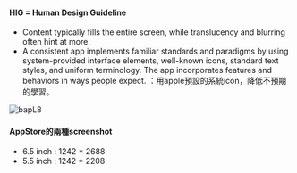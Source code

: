 
#### HIG = Human Design Guideline
- Content typically fills the entire screen, while translucency and blurring often hint at more.
- A consistent app implements familiar standards and paradigms by using system-provided interface elements, well-known icons, standard text styles, and uniform terminology. The app incorporates features and behaviors in ways people expect.
：用apple預設的系統icon，降低不預期的學習。

![bapL8](https://user-images.githubusercontent.com/18608853/140837191-a118f569-15aa-47ea-94e7-ed90234ea670.png)

#### AppStore的兩種screenshot
- 6.5 inch : 1242 * 2688
- 5.5 inch : 1242 * 2208
